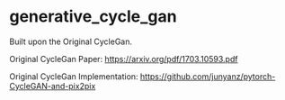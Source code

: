 # generative_cycle_gan

Built upon the Original CycleGan.

Original CycleGan Paper: https://arxiv.org/pdf/1703.10593.pdf

Original CycleGan Implementation: https://github.com/junyanz/pytorch-CycleGAN-and-pix2pix
